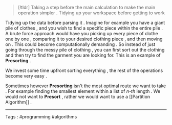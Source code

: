 > [!tldr] 
> Taking a step before the main calculation to make the main operation simpler . Tidying up your workspace before getting to work  

Tidying up the data before parsing it . Imagine for example you have a giant pile of clothes , and you wish to find a specific piece within the entire pile . A brute force approach would have you picking up every piece of clothe one by one , comparing it to your desired clothing piece , and then moving on . This could become computationally demanding . So instead of just going through the messy pile of clothing , you can first sort out the clothing and then try to find the garment you are looking for.  This is an example of **Presorting** . 

We invest some time upfront sorting everything , the rest of the operations become very easy . 


Sometimes however **Presorting** isn't the most optimal route we want to take . For example finding the smallest element within a list of *n-th* length . We would not want to **Presort** , rather we would want to use a [[Partition Algorithm]] . 

___

Tags : #programming #algorithms 